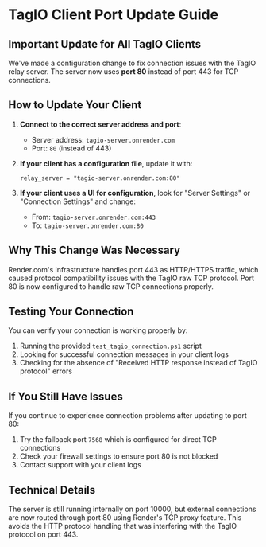 # TagIO Client Port Update Guide

## Important Update for All TagIO Clients

We've made a configuration change to fix connection issues with the TagIO relay server. The server now uses **port 80** instead of port 443 for TCP connections.

## How to Update Your Client

1. **Connect to the correct server address and port**:
   - Server address: `tagio-server.onrender.com` 
   - Port: `80` (instead of 443)

2. **If your client has a configuration file**, update it with:
   ```
   relay_server = "tagio-server.onrender.com:80"
   ```

3. **If your client uses a UI for configuration**, look for "Server Settings" or "Connection Settings" and change:
   - From: `tagio-server.onrender.com:443`
   - To: `tagio-server.onrender.com:80`

## Why This Change Was Necessary

Render.com's infrastructure handles port 443 as HTTP/HTTPS traffic, which caused protocol compatibility issues with the TagIO raw TCP protocol. Port 80 is now configured to handle raw TCP connections properly.

## Testing Your Connection

You can verify your connection is working properly by:

1. Running the provided `test_tagio_connection.ps1` script
2. Looking for successful connection messages in your client logs
3. Checking for the absence of "Received HTTP response instead of TagIO protocol" errors

## If You Still Have Issues

If you continue to experience connection problems after updating to port 80:

1. Try the fallback port `7568` which is configured for direct TCP connections
2. Check your firewall settings to ensure port 80 is not blocked
3. Contact support with your client logs

## Technical Details

The server is still running internally on port 10000, but external connections are now routed through port 80 using Render's TCP proxy feature. This avoids the HTTP protocol handling that was interfering with the TagIO protocol on port 443. 
